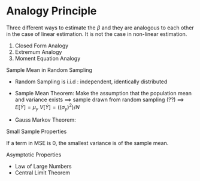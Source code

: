 # <span class="teal-text">Analogy Principle</span>

Three different ways to estimate the $\beta$ and they are analogous to each other in the case of linear estimation. It is not the case in non-linear estimation.

1. Closed Form Analogy 
2. Extremum Analogy 
3. Moment Equation Analogy 

<span class="teal-text"> Sample Mean in Random Sampling </span> 

* Random Sampling is i.i.d : independent, identically distributed
* Sample Mean Theorem: 
Make the assumption that the population mean and variance exists $\implies$ sample drawn from random sampling (??) $\implies$ 
$E[\bar{Y}] =  \mu_y$ 
$V[\bar{Y}] =  ((\sigma_y)^2)/N$ 

* Gauss Markov Theorem: 

<span class="teal-text"> Small Sample Properties </span> 

If a term in MSE is 0, the smallest variance is of the sample mean. 


<span class="teal-text">Asymptotic Properties</span> 
* Law of Large Numbers 
* Central Limit Theorem 

